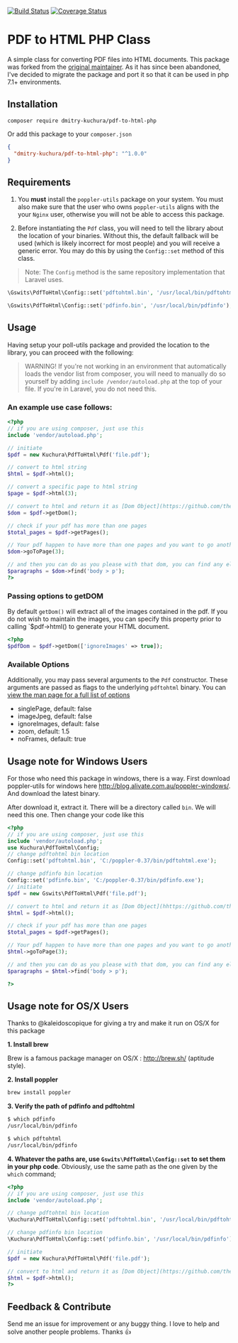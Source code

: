 [![Build Status](https://travis-ci.org/mgufrone/pdf-to-html.svg?branch=master)](https://travis-ci.org/mgufrone/pdf-to-html)
[![Coverage Status](https://coveralls.io/repos/github/mgufrone/pdf-to-html/badge.svg?branch=master)](https://coveralls.io/github/mgufrone/pdf-to-html?branch=master)

# PDF to HTML PHP Class

A simple class for converting PDF files into HTML documents. This package was forked from the [original maintainer](https://github.com/mgufrone/pdf-to-html). As it has since been abandoned, I've decided to migrate the package and port it so that it can be used in php 7.1+ environments.

## Installation

```
composer require dmitry-kuchura/pdf-to-html-php
```

Or add this package to your `composer.json`

```json
{
  "dmitry-kuchura/pdf-to-html-php": "^1.0.0"
}
```

## Requirements

1. You **must** install the `poppler-utils` package on your system. You must also make sure that the user who owns `poppler-utils` aligns with the your `Nginx` user, otherwise you will not be able to access this package.

2. Before instantiating the `Pdf` class, you will need to tell the library about the location of your binaries. Without this, the default fallback will be used (which is likely incorrect for most people) and you will receive a generic error. You may do this by using the `Config::set` method of this class.

> Note: The `Config` method is the same repository implementation that Laravel uses.

```php
\Gswits\PdfToHtml\Config::set('pdftohtml.bin', '/usr/local/bin/pdftohtml');

\Gswits\PdfToHtml\Config::set('pdfinfo.bin', '/usr/local/bin/pdfinfo');
```

## Usage

Having setup your poll-utils package and provided the location to the library, you can proceed with the following:

> WARNING! If you're not working in an environment that automatically loads the vendor list from composer, you will need to manually do so yourself by adding `include /vendor/autoload.php` at the top of your file. If you're in Laravel, you do not need this.

### An example use case follows:

```php
<?php
// if you are using composer, just use this
include 'vendor/autoload.php';

// initiate
$pdf = new Kuchura\PdfToHtml\Pdf('file.pdf');

// convert to html string
$html = $pdf->html();

// convert a specific page to html string
$page = $pdf->html(3);

// convert to html and return it as [Dom Object](https://github.com/thesoftwarefanatics/php-html-parser)
$dom = $pdf->getDom();

// check if your pdf has more than one pages
$total_pages = $pdf->getPages();

// Your pdf happen to have more than one pages and you want to go another page? Got it. use this command to change the current page to page 3
$dom->goToPage(3);

// and then you can do as you please with that dom, you can find any element you want
$paragraphs = $dom->find('body > p');
?>
```

### Passing options to getDOM

By default `getDom()` will extract all of the images contained in the pdf. If you do not wish to maintain the images, you can specify this property prior to calling `\$pdf->html() to generate your HTML document.

```php
<?php
$pdfDom = $pdf->getDom(['ignoreImages' => true]);
```

### Available Options

Additionally, you may pass several arguments to the `Pdf` constructor. These arguments are passed as flags to the underlying `pdftohtml` binary. You can [view the man page for a full list of options](https://www.mankier.com/1/pdftohtml)

- singlePage, default: false
- imageJpeg, default: false
- ignoreImages, default: false
- zoom, default: 1.5
- noFrames, default: true

## Usage note for Windows Users

For those who need this package in windows, there is a way. First download poppler-utils for windows here <http://blog.alivate.com.au/poppler-windows/>. And download the latest binary.

After download it, extract it. There will be a directory called `bin`. We will need this one. Then change your code like this

```php
<?php
// if you are using composer, just use this
include 'vendor/autoload.php';
use Kuchura\PdfToHtml\Config;
// change pdftohtml bin location
Config::set('pdftohtml.bin', 'C:/poppler-0.37/bin/pdftohtml.exe');

// change pdfinfo bin location
Config::set('pdfinfo.bin', 'C:/poppler-0.37/bin/pdfinfo.exe');
// initiate
$pdf = new Gswits\PdfToHtml\Pdf('file.pdf');

// convert to html and return it as [Dom Object](hhttps://github.com/thesoftwarefanatics/php-html-parser)
$html = $pdf->html();

// check if your pdf has more than one pages
$total_pages = $pdf->getPages();

// Your pdf happen to have more than one pages and you want to go another page? Got it. use this command to change the current page to page 3
$html->goToPage(3);

// and then you can do as you please with that dom, you can find any element you want
$paragraphs = $html->find('body > p');

?>
```

## Usage note for OS/X Users

Thanks to @kaleidoscopique for giving a try and make it run on OS/X for this package

**1. Install brew**

Brew is a famous package manager on OS/X : http://brew.sh/ (aptitude style).

**2. Install poppler**

```bash
brew install poppler
```

**3. Verify the path of pdfinfo and pdftohtml**

```bash
$ which pdfinfo
/usr/local/bin/pdfinfo

$ which pdftohtml
/usr/local/bin/pdfinfo
```

**4. Whatever the paths are, use `Gswits\PdfToHtml\Config::set` to set them in your php code**. Obviously, use the same path as the one given by the `which` command;

```php
<?php
// if you are using composer, just use this
include 'vendor/autoload.php';

// change pdftohtml bin location
\Kuchura\PdfToHtml\Config::set('pdftohtml.bin', '/usr/local/bin/pdftohtml');

// change pdfinfo bin location
\Kuchura\PdfToHtml\Config::set('pdfinfo.bin', '/usr/local/bin/pdfinfo');

// initiate
$pdf = new Kuchura\PdfToHtml\Pdf('file.pdf');

// convert to html and return it as [Dom Object](https://github.com/thesoftwarefanatics/php-html-parser)
$html = $pdf->html();
?>
```

## Feedback & Contribute

Send me an issue for improvement or any buggy thing. I love to help and solve another people problems. Thanks :+1:
